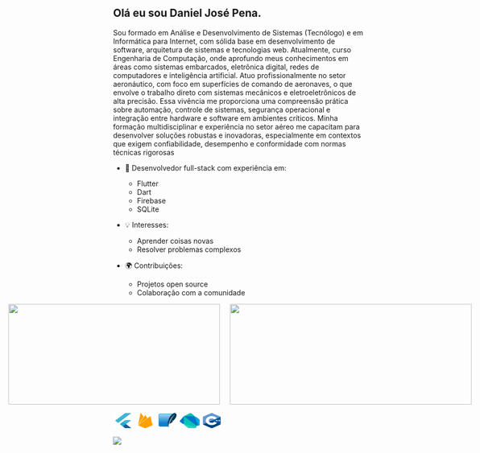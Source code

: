 ## Olá eu sou Daniel José Pena.
<p>Sou formado em Análise e Desenvolvimento de Sistemas (Tecnólogo) e em Informática para Internet, com sólida base em desenvolvimento de software, arquitetura de sistemas e tecnologias web. Atualmente, curso Engenharia de Computação, onde aprofundo meus conhecimentos em áreas como sistemas embarcados, eletrônica digital, redes de computadores e inteligência artificial.
Atuo profissionalmente no setor aeronáutico, com foco em superfícies de comando de aeronaves, o que envolve o trabalho direto com sistemas mecânicos e eletroeletrônicos de alta precisão. Essa vivência me proporciona uma compreensão prática sobre automação, controle de sistemas, segurança operacional e integração entre hardware e software em ambientes críticos.
Minha formação multidisciplinar e experiência no setor aéreo me capacitam para desenvolver soluções robustas e inovadoras, especialmente em contextos que exigem confiabilidade, desempenho e conformidade com normas técnicas rigorosas
</p>


- 🚀 Desenvolvedor full-stack com experiência em:
  - Flutter
  - Dart
  - Firebase
  - SQLite

- 💡 Interesses:
  - Aprender coisas novas
  - Resolver problemas complexos

- 🌍 Contribuições:
  - Projetos open source
  - Colaboração com a comunidade

<div align="center" style="display: flex; justify-content: center; gap: 20px;">
  <img src="https://github-readme-stats.vercel.app/api/top-langs/?username=danieljp23&layout=compact&theme=tokyonight" width="420" height="200" />
  <img src="https://github-readme-stats.vercel.app/api?username=danieljp23&show_icons=true&theme=tokyonight" width="480" height="200" />
</div>

<div style="display: inline_block"><br>
  <img align="center" alt="Flutter" height="30" width="40" src="https://raw.githubusercontent.com/devicons/devicon/master/icons/flutter/flutter-original.svg">
  <img align="center" alt="Firebase" height="30" width="40" src="https://raw.githubusercontent.com/devicons/devicon/master/icons/firebase/firebase-plain.svg">
  <img align="center" alt="SQLite" height="30" width="40" src="https://raw.githubusercontent.com/devicons/devicon/master/icons/sqlite/sqlite-original.svg">
  <img align="center" alt="Dart" height="30" width="40" src="https://raw.githubusercontent.com/devicons/devicon/master/icons/dart/dart-original.svg">
  <img align="center" alt="Cplusplus" height="30" width="40" src="https://raw.githubusercontent.com/devicons/devicon/master/icons/cplusplus/cplusplus-original.svg">
</div>
<br>
<div> 
  <a href="https://www.linkedin.com/in/daniel-josé-pena-88ab1620b" target="_blank"><img src="https://img.shields.io/badge/-LinkedIn-%230077B5?style=for-the-badge&logo=linkedin&logoColor=white" target="_blank"></a> 
  
</div>
